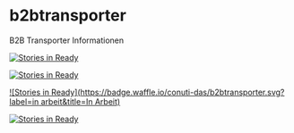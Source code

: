 # b2btransporter
B2B Transporter Informationen

[![Stories in Ready](https://badge.waffle.io/conuti-das/b2btransporter.svg?label=backlog&title=Backlog)](http://waffle.io/conuti-das/b2btransporter)

[![Stories in Ready](https://badge.waffle.io/conuti-das/b2btransporter.svg?label=geplant&title=Geplant)](http://waffle.io/conuti-das/b2btransporter)

[![Stories in Ready](https://badge.waffle.io/conuti-das/b2btransporter.svg?label=in arbeit&title=In Arbeit)](http://waffle.io/conuti-das/b2btransporter)

[![Stories in Ready](https://badge.waffle.io/conuti-das/b2btransporter.svg?label=Abgeschlossen&title=Abgeschlossen)](http://waffle.io/conuti-das/b2btransporter)
